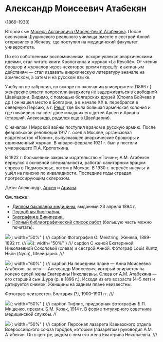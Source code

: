# Александр Моисеевич Атабекян
 (1869–1933)

Второй сын [Мосеса Аслановича (Мосес-бека) Атабекяна](MbA.md). После окончания Шушинского реального училища вместе с сестрой Анной отправился в Женеву, где поступил на медицинский факультет университета.

По его собственным воспоминаниям, вскоре увлекся анархическими идеями, стал читать книги Кропоткина и журнал «La Révolté». От чтения брошюр и журналов через некоторое время перешёл к активным действиям — стал издавать анархическую литературу вначале на армянском, а затем и на русском языке.

Учебу он не забросил, но вскоре по окончании университета (1896 г.) женевские власти попросили анархиста не задерживаться в свободной Швейцарии. Видимо, с помощью болгарских друзей (Стоила Бойчева и др.) он нашел место в Болгарии, а в начале XX в. перебрался в северную Персию, в г. [Решт](https://ru.wikipedia.org/wiki/Решт), где была большая армянская колония и где появились на свет двое младших его детей Арсен и Ариана (старший, Александр, родился еще в Швейцарии).

С началом I Мировой войны поступил врачом в русскую армию. После февральской революции 1917 г. осел в Москве, организовал издательство «Почин», выпускавшее анархические брошюры и одноименный журнал. В январе–феврале 1921 г. был у постели умирающего П.А. Кропоткина.

В 1922 г. большевики закрыли издательство «Почин»; А.М. Атабекян вернулся к основной специальности, работал санитарным врацом спрева в Подмосковье, потом в Москве. В 1930 г. перенёс инсульт и ушёл на пенсию по инвалидности. Последние годы страдал прогрессирующим склерозом.

Дети: Александр, [Арсен](ArAA.md) и [Ариана](Ariana-sen.md).

**См. также:**

- [Диплом бакалавра медицины](../docs/doc-1894-04-23.md), выданный 23 апреля 1894 г.
- [Подробная биография.](../docs/AMA-pref.md)
- [Биография в Википедии.](https://ru.wikipedia.org/wiki/%D0%90%D1%82%D0%B0%D0%B1%D0%B5%D0%BA%D1%8F%D0%BD,_%D0%90%D0%BB%D0%B5%D0%BA%D1%81%D0%B0%D0%BD%D0%B4%D1%80_%D0%9C%D0%BE%D0%B8%D1%81%D0%B5%D0%B5%D0%B2%D0%B8%D1%87)
- [Полный библиографический список работ](http://oldcancer.narod.ru/Atabekian/bibl.htm) (большую часть можно почитать).

![](img/AMA1.jpg){: width="50%" }
/// caption
Фотография O. Meistring, Женева, 1889-1892 гг.
///
![](../album/img/17-4.jpg){: width="50%" }
/// caption
С женой Екатериной Николаевной Соколовой (слева) и сестрой Анной.
Фотограф Louis Kuntz, Ньон (Nyon), Швейцария.
///


![](img/AnMA_AMA_ENAS_AAA.jpg){: width="60%" }
/// caption
На переднем плане — Анна Моисеевна Атабекян, за нею — Александр Моисеевич, который опирается на колено своей жены Екатерины Николаевны. Слева от А.М. Атабекяна — его старший сын Шура (р. в 1896 г.). Исходя из его возраста (4–5 лет) и датируется снимок. Женщины на заднем плане неизвестны.

Фотограф неизвестен. Болгария (?), 1900–1901 гг.
///


![](img/AMA-Tiflis.jpg){: width="50%" }
/// caption
Тифлис, придворная фотография Б.П. Мищенко, преемн. Б.М. Козак, 1914 г.
В форме титулярного советника медицинской службы.
//

![](img/lazaret.jpg){: width="50%" }
/// caption
Персонал лазарета Кавказского отдела Всероссийского союза городов, 
которым (лазаретом) руководил А.М. Атабекян. 
Он в центре, рядом с ним его жена Екатерина Николаевна.
///
